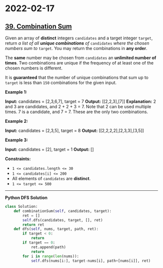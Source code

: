 # 2022-02-17

## [39. Combination Sum](https://leetcode.com/problems/combination-sum/)

Given an array of **distinct** integers `candidates` and a target integer `target`, return _a list of all **unique combinations** of_ `candidates` _where the chosen numbers sum to_ `target`_._ You may return the combinations in **any order**.

The **same** number may be chosen from `candidates` an **unlimited number of times**. Two combinations are unique if the frequency of at least one of the chosen numbers is different.

It is **guaranteed** that the number of unique combinations that sum up to `target` is less than `150` combinations for the given input.

**Example 1:**

**Input:** candidates = \[2,3,6,7\], target = 7
**Output:** \[\[2,2,3\],\[7\]\]
**Explanation:**
2 and 3 are candidates, and 2 + 2 + 3 = 7. Note that 2 can be used multiple times.
7 is a candidate, and 7 = 7.
These are the only two combinations.

**Example 2:**

**Input:** candidates = \[2,3,5\], target = 8
**Output:** \[\[2,2,2,2\],\[2,3,3\],\[3,5\]\]

**Example 3:**

**Input:** candidates = \[2\], target = 1
**Output:** \[\]

**Constraints:**

- `1 <= candidates.length <= 30`
- `1 <= candidates[i] <= 200`
- All elements of `candidates` are **distinct**.
- `1 <= target <= 500`

---

**Python DFS Solution**

```py
class Solution:
    def combinationSum(self, candidates, target):
        ret = []
        self.dfs(candidates, target, [], ret)
        return ret
    def dfs(self, nums, target, path, ret):
        if target < 0:
            return
        if target == 0:
            ret.append(path)
            return
        for i in range(len(nums)):
            self.dfs(nums[i:], target-nums[i], path+[nums[i]], ret)
```
